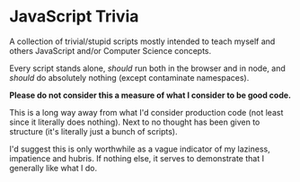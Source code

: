 # JavaScript Trivia

A collection of trivial/stupid scripts mostly intended to teach myself and others JavaScript and/or Computer Science concepts. 

Every script stands alone, *should* run both in the browser and in node, and *should* do absolutely nothing (except contaminate namespaces). 

**Please do not consider this a measure of what I consider to be good code.**

This is a long way away from what I'd consider production code (not least since it literally does nothing). Next to no thought has been given to structure (it's literally just a bunch of scripts). 

I'd suggest this is only worthwhile as a vague indicator of my laziness, impatience and hubris. If nothing else, it serves to demonstrate that I generally like what I do. 